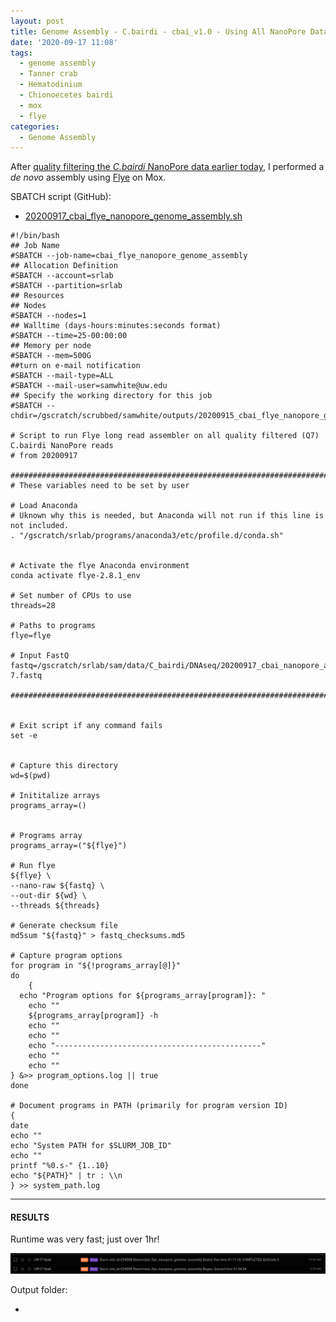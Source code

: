 ```yaml
---
layout: post
title: Genome Assembly - C.bairdi - cbai_v1.0 - Using All NanoPore Data With Flye on Mox
date: '2020-09-17 11:08'
tags:
  - genome assembly
  - Tanner crab
  - Hematodinium
  - Chionoecetes bairdi
  - mox
  - flye
categories:
  - Genome Assembly
---
```

After [quality filtering the _C.bairdi_ NanoPore data earlier today](https://robertslab.github.io/sams-notebook/2020/09/17/Data-Wrangling-C.bairdi-NanoPore-Quality-Filtering-Using-NanoFilt-on-Mox.html), I performed a _de novo_ assembly using [Flye](https://github.com/fenderglass/Flye) on Mox.

SBATCH script (GitHub):

- [20200917_cbai_flye_nanopore_genome_assembly.sh](https://github.com/RobertsLab/sams-notebook/blob/master/sbatch_scripts/20200917_cbai_flye_nanopore_genome_assembly.sh)

```shell
#!/bin/bash
## Job Name
#SBATCH --job-name=cbai_flye_nanopore_genome_assembly
## Allocation Definition
#SBATCH --account=srlab
#SBATCH --partition=srlab
## Resources
## Nodes
#SBATCH --nodes=1
## Walltime (days-hours:minutes:seconds format)
#SBATCH --time=25-00:00:00
## Memory per node
#SBATCH --mem=500G
##turn on e-mail notification
#SBATCH --mail-type=ALL
#SBATCH --mail-user=samwhite@uw.edu
## Specify the working directory for this job
#SBATCH --chdir=/gscratch/scrubbed/samwhite/outputs/20200915_cbai_flye_nanopore_genome_assembly

# Script to run Flye long read assembler on all quality filtered (Q7) C.bairdi NanoPore reads
# from 20200917

###################################################################################
# These variables need to be set by user

# Load Anaconda
# Uknown why this is needed, but Anaconda will not run if this line is not included.
. "/gscratch/srlab/programs/anaconda3/etc/profile.d/conda.sh"


# Activate the flye Anaconda environment
conda activate flye-2.8.1_env

# Set number of CPUs to use
threads=28

# Paths to programs
flye=flye

# Input FastQ
fastq=/gscratch/srlab/sam/data/C_bairdi/DNAseq/20200917_cbai_nanopore_all_quality-7.fastq

###################################################################################


# Exit script if any command fails
set -e


# Capture this directory
wd=$(pwd)

# Inititalize arrays
programs_array=()


# Programs array
programs_array=("${flye}")

# Run flye
${flye} \
--nano-raw ${fastq} \
--out-dir ${wd} \
--threads ${threads}

# Generate checksum file
md5sum "${fastq}" > fastq_checksums.md5

# Capture program options
for program in "${!programs_array[@]}"
do
	{
  echo "Program options for ${programs_array[program]}: "
	echo ""
	${programs_array[program]} -h
	echo ""
	echo ""
	echo "----------------------------------------------"
	echo ""
	echo ""
} &>> program_options.log || true
done

# Document programs in PATH (primarily for program version ID)
{
date
echo ""
echo "System PATH for $SLURM_JOB_ID"
echo ""
printf "%0.s-" {1..10}
echo "${PATH}" | tr : \\n
} >> system_path.log
```


---

#### RESULTS

Runtime was very fast; just over 1hr!

![Flye runtime for C.bairdi Q7 NanoPore assembly](https://github.com/RobertsLab/sams-notebook/blob/master/images/screencaps/20200917_cbai_flye_nanopore_genome_assembly_runtime.png?raw=true)

Output folder:

- []()
